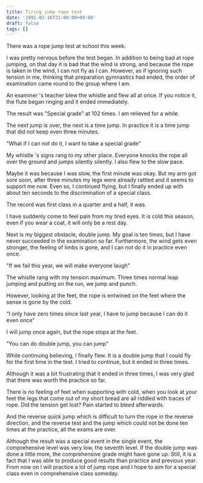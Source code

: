 ```yaml
---
title: Tiring jump rope test
date: '1991-02-16T21:00:00+09:00'
draft: false
tags: []
---
```


There was a rope jump test at school this week.

I was pretty nervous before the test began. In addition to being bad at rope jumping, on that day it is bad that the wind is strong, and because the rope is taken in the wind, I can not fly as I can. However, as if ignoring such tension in me, thinking that preparation gymnastics had ended, the order of examination came round to the group where I am.

An examiner 's teacher blew the whistle and flew all at once. If you notice it, the flute began ringing and it ended immediately.

The result was "Special grade" at 102 times. I am relieved for a while.

The next jump is over, the next is a time jump. In practice it is a time jump that did not keep even three minutes.

"What if I can not do it, I want to take a special grade"

My whistle 's signs rang to my other place. Everyone knocks the rope all over the ground and jumps silently silently. I also flew to the slow pace.

Maybe it was because I was slow, the first minute was okay. But my arm got sore soon, after three minutes my legs were already rattled and it seems to support me now. Even so, I continued flying, but I finally ended up with about ten seconds to the discrimination of a special class.

The record was first class in a quarter and a half, it was.

I have suddenly come to feel pain from my tired eyes. It is cold this season, even if you wear a coat, it will only be a rest day.

Next is my biggest obstacle, double jump. My goal is ten times, but I have never succeeded in the examination so far. Furthermore, the wind gets even stronger, the feeling of limbs is gone, and I can not do it in practice even once.

"If we fail this year, we will make everyone laugh"

The whistle rang with my tension maximum. Three times normal leap jumping and putting on the run, we jump and punch.

However, looking at the feet, the rope is entwined on the feet where the sense is gone by the cold.

"I only have zero times since last year, I have to jump because I can do it even once"

I will jump once again, but the rope stops at the feet.

"You can do double jump, you can jump"

While continuing believing, I finally flew. It is a double jump that I could fly for the first time in the test. I tried to continue, but it ended in three times.

Although it was a bit frustrating that it ended in three times, I was very glad that there was worth the practice so far.

There is no feeling of feet when supporting with cold, when you look at your feet the legs that come out of my short bread are all riddled with traces of rope. Did the tension get lost? Pain started to bleed afterwards.

And the reverse quick jump which is difficult to turn the rope in the reverse direction, and the reverse test and the jump which could not be done ten times at the practice, all the exams are over.

Although the result was a special event in the single event, the comprehensive level was very low, the seventh level. If the double jump was done a little more, the comprehensive grade might have gone up. Still, it is a fact that I was able to produce good results than practice and previous year. From now on I will practice a lot of jump rope and I hope to aim for a special class even in comprehensive class someday.
